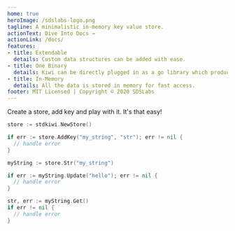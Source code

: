 ```yaml
---
home: true
heroImage: /sdslabs-logo.png
tagline: A minimalistic in-memory key value store.
actionText: Dive Into Docs →
actionLink: /docs/
features:
- title: Extendable
  details: Custom data structures can be added with ease.
- title: One Binary
  details: Kiwi can be directly plugged in as a go library which produces one binary for your application.
- title: In-Memory
  details: All the data is stored in memory for fast access.
footer: MIT Licensed | Copyright © 2020 SDSLabs
---
```


Create a store, add key and play with it. It's that easy!

```go
store := stdkiwi.NewStore()

if err := store.AddKey("my_string", "str"); err != nil {
  // handle error
}

myString := store.Str("my_string")

if err := myString.Update("hello"); err != nil {
  // handle error
}

str, err := myString.Get()
if err != nil {
  // handle error
}
```
